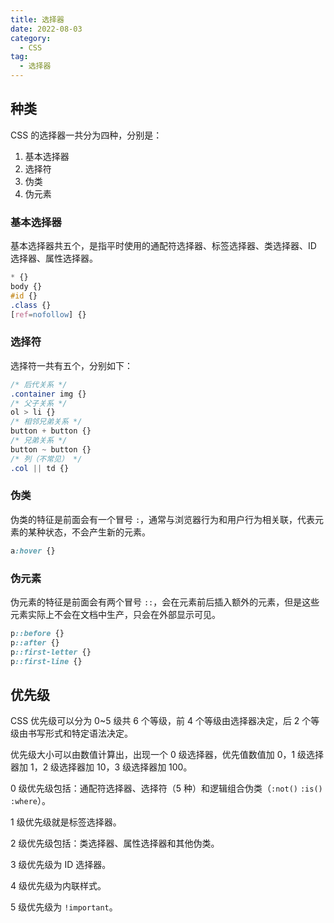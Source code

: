 ```yaml
---
title: 选择器
date: 2022-08-03
category:
  - CSS
tag:
  - 选择器
---
```


## 种类

CSS 的选择器一共分为四种，分别是：

1. 基本选择器
2. 选择符
3. 伪类
4. 伪元素

### 基本选择器

基本选择器共五个，是指平时使用的通配符选择器、标签选择器、类选择器、ID 选择器、属性选择器。

```css
* {}
body {}
#id {}
.class {}
[ref=nofollow] {}
```

### 选择符

选择符一共有五个，分别如下：

```css
/* 后代关系 */
.container img {}
/* 父子关系 */
ol > li {}
/* 相邻兄弟关系 */
button + button {}
/* 兄弟关系 */
button ~ button {}
/* 列（不常见） */
.col || td {}
```

### 伪类

伪类的特征是前面会有一个冒号 `:`，通常与浏览器行为和用户行为相关联，代表元素的某种状态，不会产生新的元素。

```css
a:hover {}
```

### 伪元素

伪元素的特征是前面会有两个冒号 `::`，会在元素前后插入额外的元素，但是这些元素实际上不会在文档中生产，只会在外部显示可见。

```css
p::before {}
p::after {}
p::first-letter {}
p::first-line {}
```

## 优先级

CSS 优先级可以分为 0~5 级共 6 个等级，前 4 个等级由选择器决定，后 2 个等级由书写形式和特定语法决定。

优先级大小可以由数值计算出，出现一个 0 级选择器，优先值数值加 0，1 级选择器加 1，2 级选择器加 10，3 级选择器加 100。

0 级优先级包括：通配符选择器、选择符（5 种）和逻辑组合伪类（`:not()` `:is()` `:where`）。

1 级优先级就是标签选择器。

2 级优先级包括：类选择器、属性选择器和其他伪类。

3 级优先级为 ID 选择器。

4 级优先级为内联样式。

5 级优先级为 `!important`。